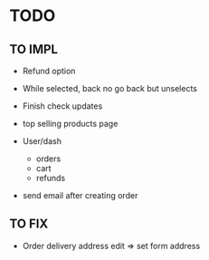 # TODO


## TO IMPL

- Refund option
- While selected, back no go back but unselects
- Finish check updates
- top selling products page
- User/dash
    - orders
    - cart
    - refunds
 
 - send email after creating order
## TO FIX
- Order delivery address edit => set form address
